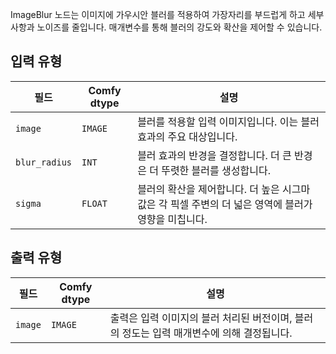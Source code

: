 
ImageBlur 노드는 이미지에 가우시안 블러를 적용하여 가장자리를 부드럽게 하고 세부 사항과 노이즈를 줄입니다. 매개변수를 통해 블러의 강도와 확산을 제어할 수 있습니다.
## 입력 유형

| 필드          | Comfy dtype | 설명                                                                   |
|----------------|-------------|-------------------------------------------------------------------------------|
| `image`        | `IMAGE`     | 블러를 적용할 입력 이미지입니다. 이는 블러 효과의 주요 대상입니다. |
| `blur_radius`  | `INT`       | 블러 효과의 반경을 결정합니다. 더 큰 반경은 더 뚜렷한 블러를 생성합니다. |
| `sigma`        | `FLOAT`     | 블러의 확산을 제어합니다. 더 높은 시그마 값은 각 픽셀 주변의 더 넓은 영역에 블러가 영향을 미칩니다. |

## 출력 유형

| 필드 | Comfy dtype | 설명                                                              |
|-------|-------------|--------------------------------------------------------------------------|
| `image`| `IMAGE`     | 출력은 입력 이미지의 블러 처리된 버전이며, 블러의 정도는 입력 매개변수에 의해 결정됩니다. |